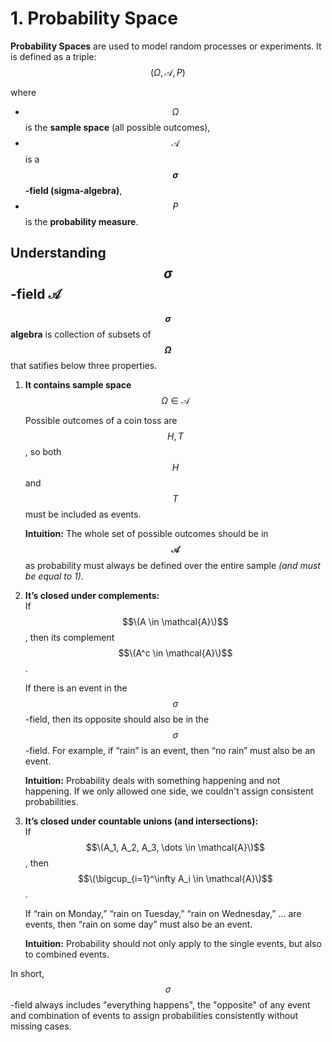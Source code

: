 # 1. Probability Space
**Probability Spaces** are used to model random processes or experiments. It is defined as a triple:
$$(\Omega, \mathcal{A}, P)$$

where  
- $$\Omega$$ is the **sample space** (all possible outcomes),  
- $$\mathcal{A}$$ is a **$$\sigma$$-field (sigma-algebra)**,  
- $$P$$ is the **probability measure**. 

## Understanding $$\sigma$$-field $\mathcal{A}$
**$$\sigma$$ algebra** is collection of subsets of **$$\Omega$$** that satifies below three properties.
1. **It contains sample space** \
   $$\Omega \in \mathcal{A}$$ 

   Possible outcomes of a coin toss are $${H, T}$$,  so both $$H$$ and $$T$$ must be included as events.
   
   **Intuition:** The whole set of possible outcomes should be in **$$\mathcal{A}$$** as probability must always be defined over the entire sample _(and must be equal to 1)_.
   
3. **It’s closed under complements:**  
   If $$\(A \in \mathcal{A}\)$$, then its complement $$\(A^c \in \mathcal{A}\)$$.
   
   If there is an event in the $$\sigma$$-field, then its opposite should also be in the $$\sigma$$-field. For example, if “rain” is an event, then “no rain” must also be an event.
      
   **Intuition:** Probability deals with something happening and not happening. If we only allowed one side, we couldn't assign consistent probabilities.

5. **It’s closed under countable unions (and intersections):**  
   If $$\(A_1, A_2, A_3, \dots \in \mathcal{A}\)$$, then  
   $$\(\bigcup_{i=1}^\infty A_i \in \mathcal{A}\)$$.
   
   If “rain on Monday,” “rain on Tuesday,” “rain on Wednesday,” … are events, then “rain on some day” must also be an event.
    
   **Intuition:** Probability should not only apply to the single events, but also to combined events.

In short, $$\sigma$$-field always includes "everything happens", the  "opposite" of any event and combination of events to assign probabilities consistently without missing cases.
